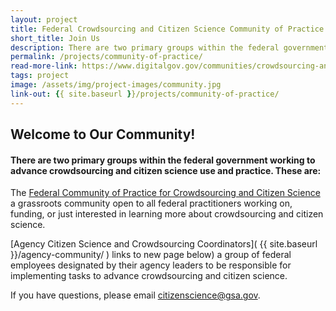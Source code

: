 ```yaml
---
layout: project
title: Federal Crowdsourcing and Citizen Science Community of Practice
short_title: Join Us
description: There are two primary groups within the federal government working collaboratively to advance the use of these tools, namely the Federal Community of Practice on Crowdsourcing and Citizen Science (CCS) and the Agency Citizen Science and Crowdsourcing Coordinators.
permalink: /projects/community-of-practice/
read-more-link: https://www.digitalgov.gov/communities/crowdsourcing-and-citizen-science/
tags: project
image: /assets/img/project-images/community.jpg
link-out: {{ site.baseurl }}/projects/community-of-practice/
---
```

## Welcome to Our Community!
#### There are two primary groups within the federal government working to advance crowdsourcing and citizen science use and practice. These are:

The [Federal Community of Practice for Crowdsourcing and Citizen Science](https://www.digitalgov.gov/communities/crowdsourcing-and-citizen-science/) a grassroots community open to all federal practitioners working on, funding, or just interested in learning more about crowdsourcing and citizen science.

[Agency Citizen Science and Crowdsourcing Coordinators]( {{ site.baseurl }}/agency-community/  ) links to new page below) a group of federal employees designated by their agency leaders to be responsible for implementing tasks to advance crowdsourcing and citizen science.

If you have questions, please email citizenscience@gsa.gov.
